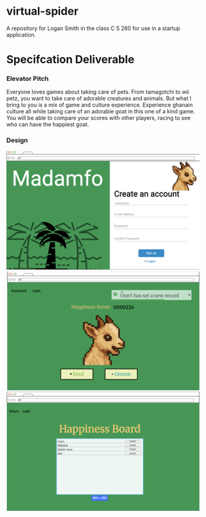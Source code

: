 # virtual-spider
A repository for Logan Smith in the class C S 260 for use in a startup application.

# Specifcation Deliverable
### Elevator Pitch

Everyone loves games about taking care of pets. From tamagotchi to wii petz, you want to take care of adorable creatures and animals. But what I bring to you is a mix of game and culture experience. Experience ghanain culture all while taking care of an adorable goat in this one of a kind game. You will be able to compare your scores with other players, racing to see who can have the happiest goat.

### Design
![Mock1](Madamfo_1.PNG)
![Mock2](Madamfo_2.PNG)
![Mock3](Madamfo_3.PNG)
